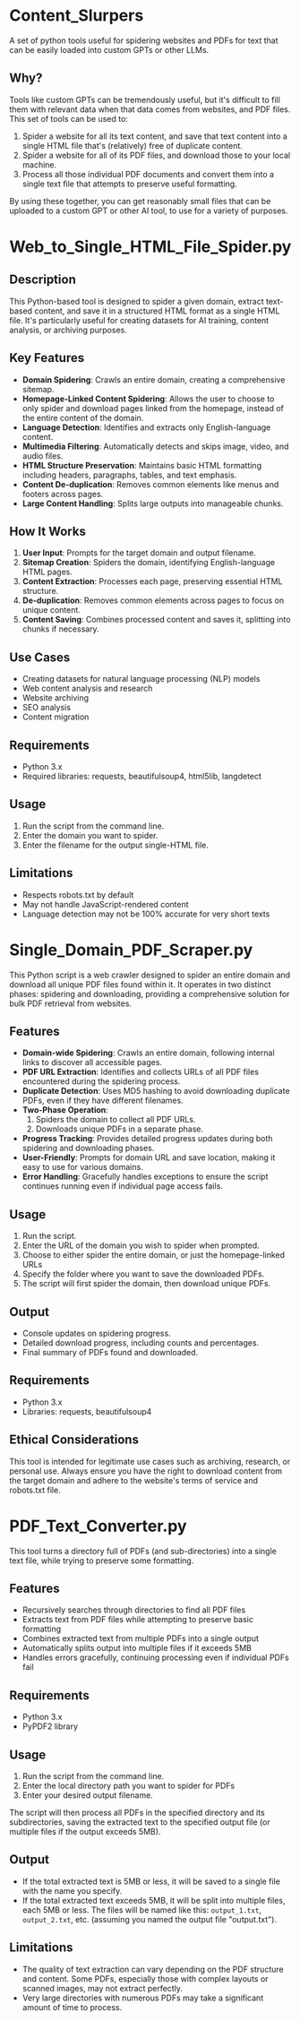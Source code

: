 # Content_Slurpers
A set of python tools useful for spidering websites and PDFs for text that can be easily loaded into custom GPTs or other LLMs. 

## Why? 
Tools like custom GPTs can be tremendously useful, but it's difficult to fill them with relevant data when that data comes from websites, and PDF files.  This set of tools can be used to: 

1) Spider a website for all its text content, and save that text content into a single HTML file that's (relatively) free of duplicate content.
2) Spider a website for all of its PDF files, and download those to your local machine.
3) Process all those individual PDF documents and convert them into a single text file that attempts to preserve useful formatting.

By using these together, you can get reasonably small files that can be uploaded to a custom GPT or other AI tool, to use for a variety of purposes. 



# Web_to_Single_HTML_File_Spider.py

## Description

This Python-based tool is designed to spider a given domain, extract text-based content, and save it in a structured HTML format as a single HTML file. It's particularly useful for creating datasets for AI training, content analysis, or archiving purposes.

## Key Features

- **Domain Spidering**: Crawls an entire domain, creating a comprehensive sitemap.
- **Homepage-Linked Content Spidering**: Allows the user to choose to only spider and download pages linked from the homepage, instead of the entire content of the domain. 
- **Language Detection**: Identifies and extracts only English-language content.
- **Multimedia Filtering**: Automatically detects and skips image, video, and audio files.
- **HTML Structure Preservation**: Maintains basic HTML formatting including headers, paragraphs, tables, and text emphasis.
- **Content De-duplication**: Removes common elements like menus and footers across pages.
- **Large Content Handling**: Splits large outputs into manageable chunks.

## How It Works

1. **User Input**: Prompts for the target domain and output filename.
2. **Sitemap Creation**: Spiders the domain, identifying English-language HTML pages.
3. **Content Extraction**: Processes each page, preserving essential HTML structure.
4. **De-duplication**: Removes common elements across pages to focus on unique content.
5. **Content Saving**: Combines processed content and saves it, splitting into chunks if necessary.

## Use Cases

- Creating datasets for natural language processing (NLP) models
- Web content analysis and research
- Website archiving
- SEO analysis
- Content migration

## Requirements

- Python 3.x
- Required libraries: requests, beautifulsoup4, html5lib, langdetect

## Usage

1. Run the script from the command line.
2. Enter the domain you want to spider.
3. Enter the filename for the output single-HTML file. 

## Limitations

- Respects robots.txt by default
- May not handle JavaScript-rendered content
- Language detection may not be 100% accurate for very short texts


# Single_Domain_PDF_Scraper.py

This Python script is a web crawler designed to spider an entire domain and download all unique PDF files found within it. It operates in two distinct phases: spidering and downloading, providing a comprehensive solution for bulk PDF retrieval from websites.

## Features

- **Domain-wide Spidering**: Crawls an entire domain, following internal links to discover all accessible pages.
- **PDF URL Extraction**: Identifies and collects URLs of all PDF files encountered during the spidering process.
- **Duplicate Detection**: Uses MD5 hashing to avoid downloading duplicate PDFs, even if they have different filenames.
- **Two-Phase Operation**: 
  1. Spiders the domain to collect all PDF URLs.
  2. Downloads unique PDFs in a separate phase.
- **Progress Tracking**: Provides detailed progress updates during both spidering and downloading phases.
- **User-Friendly**: Prompts for domain URL and save location, making it easy to use for various domains.
- **Error Handling**: Gracefully handles exceptions to ensure the script continues running even if individual page access fails.

## Usage

1. Run the script.
2. Enter the URL of the domain you wish to spider when prompted.
3. Choose to either spider the entire domain, or just the homepage-linked URLs
4. Specify the folder where you want to save the downloaded PDFs.
5. The script will first spider the domain, then download unique PDFs.

## Output

- Console updates on spidering progress.
- Detailed download progress, including counts and percentages.
- Final summary of PDFs found and downloaded.

## Requirements

- Python 3.x
- Libraries: requests, beautifulsoup4

## Ethical Considerations

This tool is intended for legitimate use cases such as archiving, research, or personal use. Always ensure you have the right to download content from the target domain and adhere to the website's terms of service and robots.txt file.

# PDF_Text_Converter.py

This tool turns a directory full of PDFs (and sub-directories) into a single text file, while trying to preserve some formatting. 

## Features

- Recursively searches through directories to find all PDF files
- Extracts text from PDF files while attempting to preserve basic formatting
- Combines extracted text from multiple PDFs into a single output
- Automatically splits output into multiple files if it exceeds 5MB
- Handles errors gracefully, continuing processing even if individual PDFs fail

## Requirements

- Python 3.x
- PyPDF2 library

## Usage

1. Run the script from the command line.
2. Enter the local directory path you want to spider for PDFs
3. Enter your desired output filename.

The script will then process all PDFs in the specified directory and its subdirectories, saving the extracted text to the specified output file (or multiple files if the output exceeds 5MB).

## Output

- If the total extracted text is 5MB or less, it will be saved to a single file with the name you specify.
- If the total extracted text exceeds 5MB, it will be split into multiple files, each 5MB or less. The files will be named like this: `output_1.txt`, `output_2.txt`, etc. (assuming you named the output file "output.txt").

## Limitations

- The quality of text extraction can vary depending on the PDF structure and content. Some PDFs, especially those with complex layouts or scanned images, may not extract perfectly.
- Very large directories with numerous PDFs may take a significant amount of time to process.

